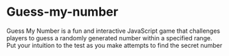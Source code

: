 # Guess-my-number
Guess My Number is a fun and interactive JavaScript game that challenges players to guess a randomly generated number within a specified range. Put your intuition to the test as you make attempts to find the secret number
